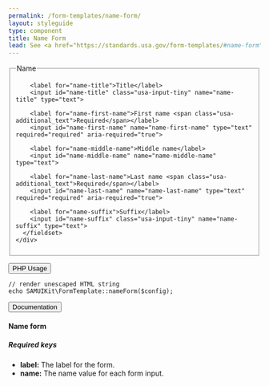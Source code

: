 ```yaml
---
permalink: /form-templates/name-form/
layout: styleguide
type: component
title: Name Form
lead: See <a href="https://standards.usa.gov/form-templates/#name-form">US Web Design Standards</a> for design description.
---
```


<div class="preview">
  <form class="usa-form-large">
    <div>
      <fieldset>
        <legend>Name</legend>

        <label for="name-title">Title</label>
        <input id="name-title" class="usa-input-tiny" name="name-title" type="text">

        <label for="name-first-name">First name <span class="usa-additional_text">Required</span></label>
        <input id="name-first-name" name="name-first-name" type="text" required="required" aria-required="true">

        <label for="name-middle-name">Middle name</label>
        <input id="name-middle-name" name="name-middle-name" type="text">

        <label for="name-last-name">Last name <span class="usa-additional_text">Required</span></label>
        <input id="name-last-name" name="name-last-name" type="text" required="required" aria-required="true">

        <label for="name-suffix">Suffix</label>
        <input id="name-suffix" class="usa-input-tiny" name="name-suffix" type="text">
      </fieldset>
    </div>
  </form>
</div>

<div class="usa-accordion-bordered usa-accordion-docs">
  <button class="usa-button-unstyled usa-accordion-button"
      aria-expanded="false" aria-controls="collapsible-0">
    PHP Usage
  </button>
  <div id="collapsible-0" aria-hidden="true" class="usa-accordion-content">
<pre><code class="language-php">// render unescaped HTML string
echo SAMUIKit\FormTemplate::nameForm($config);</code></pre>
  </div>
</div>

<div class="usa-accordion-bordered usa-accordion-docs">
  <button class="usa-button-unstyled usa-accordion-button"
      aria-expanded="true" aria-controls="collapsible-0">
    Documentation
  </button>
  <div id="collapsible-0" aria-hidden="false" class="usa-accordion-content">
    <h4 class="usa-heading">Name form</h4>
  <h5>Required keys</h5>
  <ul>
  <li><strong>label:</strong> The label for the form.</li>
  <li><strong>name:</strong> The name value for each form input.</li>
  </ul>
  </div>
</div>
